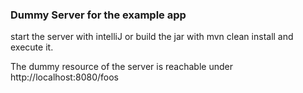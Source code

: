 ### Dummy Server for the example app
start the server with  intelliJ or build the jar with mvn clean install and execute it.

The dummy resource of the server is reachable under http://localhost:8080/foos 